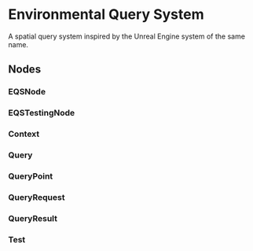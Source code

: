 # Environmental Query System

A spatial query system inspired by the Unreal Engine system of the same name.

## Nodes

### EQSNode

### EQSTestingNode

### Context

### Query

### QueryPoint

### QueryRequest

### QueryResult

### Test